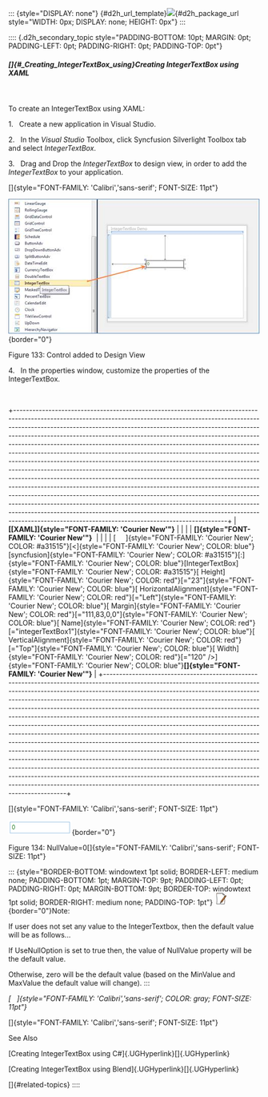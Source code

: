 ::: {style="DISPLAY: none"}
[](ms-xhelp:///?Id=d2h_url_template){#d2h_url_template}![](!package_url!){#d2h_package_url style="WIDTH: 0px; DISPLAY: none; HEIGHT: 0px"}
:::

:::: {.d2h_secondary_topic style="PADDING-BOTTOM: 10pt; MARGIN: 0pt; PADDING-LEFT: 0pt; PADDING-RIGHT: 0pt; PADDING-TOP: 0pt"}
##### []{#_Creating_IntegerTextBox_using}Creating IntegerTextBox using XAML

 

To create an IntegerTextBox using XAML:

1.   Create a new application in Visual Studio.

2.   In the *Visual Studio* Toolbox, click Syncfusion Silverlight Toolbox tab and select *IntegerTextBox*.

3.   Drag and Drop the *IntegerTextBox* to design view, in order to add the *IntegerTextBox* to your application.

[]{style="FONT-FAMILY: 'Calibri','sans-serif'; FONT-SIZE: 11pt"} 

![](../ImagesExt/image261_128.jpg){border="0"}

Figure 133: Control added to Design View

4.   In the properties window, customize the properties of the IntegerTextBox.

 

+------------------------------------------------------------------------------------------------------------------------------------------------------------------------------------------------------------------------------------------------------------------------------------------------------------------------------------------------------------------------------------------------------------------------------------------------------------------------------------------------------------------------------------------------------------------------------------------------------------------------------------------------------------------------------------------------------------------------------------------------------------------------------------------------------------------------------------------------------------------------------------------------------------------------------------------------------------------------------------------------------------------------------------------------------------------------------------------------------------------------+
| **[\[XAML\]]{style="FONT-FAMILY: 'Courier New'"}**                                                                                                                                                                                                                                                                                                                                                                                                                                                                                                                                                                                                                                                                                                                                                                                                                                                                                                                                                                                                                                                                     |
|                                                                                                                                                                                                                                                                                                                                                                                                                                                                                                                                                                                                                                                                                                                                                                                                                                                                                                                                                                                                                                                                                                                        |
| **[]{style="FONT-FAMILY: 'Courier New'"}**                                                                                                                                                                                                                                                                                                                                                                                                                                                                                                                                                                                                                                                                                                                                                                                                                                                                                                                                                                                                                                                                             |
|                                                                                                                                                                                                                                                                                                                                                                                                                                                                                                                                                                                                                                                                                                                                                                                                                                                                                                                                                                                                                                                                                                                        |
| [     ]{style="FONT-FAMILY: 'Courier New'; COLOR: #a31515"}[\<]{style="FONT-FAMILY: 'Courier New'; COLOR: blue"}[syncfusion]{style="FONT-FAMILY: 'Courier New'; COLOR: #a31515"}[:]{style="FONT-FAMILY: 'Courier New'; COLOR: blue"}[IntegerTextBox]{style="FONT-FAMILY: 'Courier New'; COLOR: #a31515"}[ Height]{style="FONT-FAMILY: 'Courier New'; COLOR: red"}[=\"23\"]{style="FONT-FAMILY: 'Courier New'; COLOR: blue"}[ HorizontalAlignment]{style="FONT-FAMILY: 'Courier New'; COLOR: red"}[=\"Left\"]{style="FONT-FAMILY: 'Courier New'; COLOR: blue"}[ Margin]{style="FONT-FAMILY: 'Courier New'; COLOR: red"}[=\"111,83,0,0\"]{style="FONT-FAMILY: 'Courier New'; COLOR: blue"}[ Name]{style="FONT-FAMILY: 'Courier New'; COLOR: red"}[=\"integerTextBox1\"]{style="FONT-FAMILY: 'Courier New'; COLOR: blue"}[ VerticalAlignment]{style="FONT-FAMILY: 'Courier New'; COLOR: red"}[=\"Top\"]{style="FONT-FAMILY: 'Courier New'; COLOR: blue"}[ Width]{style="FONT-FAMILY: 'Courier New'; COLOR: red"}[=\"120\" /\>]{style="FONT-FAMILY: 'Courier New'; COLOR: blue"}**[]{style="FONT-FAMILY: 'Courier New'"}** |
+------------------------------------------------------------------------------------------------------------------------------------------------------------------------------------------------------------------------------------------------------------------------------------------------------------------------------------------------------------------------------------------------------------------------------------------------------------------------------------------------------------------------------------------------------------------------------------------------------------------------------------------------------------------------------------------------------------------------------------------------------------------------------------------------------------------------------------------------------------------------------------------------------------------------------------------------------------------------------------------------------------------------------------------------------------------------------------------------------------------------+

[]{style="FONT-FAMILY: 'Calibri','sans-serif'; FONT-SIZE: 11pt"} 

![](../ImagesExt/image261_127.png){border="0"}

Figure 134: NullValue=0[]{style="FONT-FAMILY: 'Calibri','sans-serif'; FONT-SIZE: 11pt"}

::: {style="BORDER-BOTTOM: windowtext 1pt solid; BORDER-LEFT: medium none; PADDING-BOTTOM: 1pt; MARGIN-TOP: 9pt; PADDING-LEFT: 0pt; PADDING-RIGHT: 0pt; MARGIN-BOTTOM: 9pt; BORDER-TOP: windowtext 1pt solid; BORDER-RIGHT: medium none; PADDING-TOP: 1pt"}
![](../ImagesExt/image261_3.jpg){border="0"}Note:

If user does not set any value to the IntegerTextbox, then the default value will be as follows...

If UseNullOption is set to true then, the value of NullValue property will be the default value.

Otherwise, zero will be the default value (based on the MinValue and MaxValue the default value will change).
:::

*[   ]{style="FONT-FAMILY: 'Calibri','sans-serif'; COLOR: gray; FONT-SIZE: 11pt"}*

[]{style="FONT-FAMILY: 'Calibri','sans-serif'; FONT-SIZE: 11pt"} 

See Also

[Creating IntegerTextBox using C#]{.UGHyperlink}[]{.UGHyperlink}

[Creating IntegerTextBox using Blend]{.UGHyperlink}[]{.UGHyperlink}

[]{#related-topics}
::::
